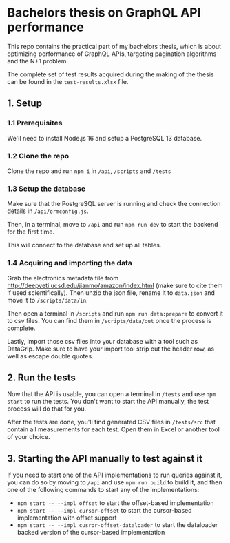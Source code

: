 # Bachelors thesis on GraphQL API performance

This repo contains the practical part of my bachelors thesis,
which is about optimizing performance of GraphQL APIs, targeting pagination algorithms and the N+1 problem.

The complete set of test results acquired during the making of the thesis can be found in the `test-results.xlsx` file.

## 1. Setup

### 1.1 Prerequisites

We'll need to install Node.js 16 and setup a PostgreSQL 13 database.

### 1.2 Clone the repo

Clone the repo and run `npm i` in `/api`, `/scripts` and `/tests`

### 1.3 Setup the database

Make sure that the PostgreSQL server is running and check the connection details in `/api/ormconfig.js`.

Then, in a terminal, move to `/api` and run `npm run dev` to start the backend for the first time.

This will connect to the database and set up all tables.

### 1.4 Acquiring and importing the data

Grab the electronics metadata file from http://deepyeti.ucsd.edu/jianmo/amazon/index.html (make sure to cite them if used scientifically). Then unzip the json file, rename it to `data.json` and move it to `/scripts/data/in`.

Then open a terminal in `/scripts` and run `npm run data:prepare` to convert it to csv files. You can find them in `/scripts/data/out` once the process is complete.

Lastly, import those csv files into your database with a tool such as DataGrip. Make sure to have your import tool strip out the header row, as well as escape double quotes.

## 2. Run the tests

Now that the API is usable, you can open a terminal in `/tests` and use `npm start` to run the tests.
You don't want to start the API manually, the test process will do that for you.

After the tests are done, you'll find generated CSV files in `/tests/src` that contain all measurements for each test.
Open them in Excel or another tool of your choice.

## 3. Starting the API manually to test against it

If you need to start one of the API implementations to run queries against it, you can do so by moving to `/api`
and use `npm run build` to build it, and then one of the following commands to start any of the implementations:

- `npm start -- --impl offset` to start the offset-based implementation
- `npm start -- --impl cursor-offset` to start the cursor-based implementation with offset support
- `npm start -- --impl cusror-offset-dataloader` to start the dataloader backed version of the cursor-based implementation
